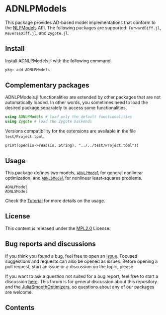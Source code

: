 # ADNLPModels

This package provides AD-based model implementations that conform to the [NLPModels](https://github.com/JuliaSmoothOptimizers/ADNLPModels.jl) API. The following packages are supported: `ForwardDiff.jl`, `ReverseDiff.jl`, and `Zygote.jl`.

## Install

Install ADNLPModels.jl with the following command.
```julia
pkg> add ADNLPModels
```

## Complementary packages

ADNLPModels.jl functionalities are extended by other packages that are not automatically loaded.
In other words, you sometimes need to load the desired package separately to access some functionalities.

```julia
using ADNLPModels # load only the default functionalities
using Zygote # load the Zygote backends
```

Versions compatibility for the extensions are available in the file `test/Project.toml`.

```@example
print(open(io->read(io, String), "../../test/Project.toml"))
```

## Usage

This package defines two models, [`ADNLPModel`](@ref) for general nonlinear optimization, and [`ADNLSModel`](@ref) for nonlinear least-squares problems.

```@docs
ADNLPModel
ADNLSModel
```

Check the [Tutorial](@ref) for more details on the usage.

## License

This content is released under the [MPL2.0](https://www.mozilla.org/en-US/MPL/2.0/) License.

## Bug reports and discussions

If you think you found a bug, feel free to open an [issue](https://github.com/JuliaSmoothOptimizers/ADNLPModels.jl/issues).
Focused suggestions and requests can also be opened as issues. Before opening a pull request, start an issue or a discussion on the topic, please.

If you want to ask a question not suited for a bug report, feel free to start a discussion [here](https://github.com/JuliaSmoothOptimizers/Organization/discussions). This forum is for general discussion about this repository and the [JuliaSmoothOptimizers](https://github.com/JuliaSmoothOptimizers), so questions about any of our packages are welcome.

## Contents

```@contents
```
